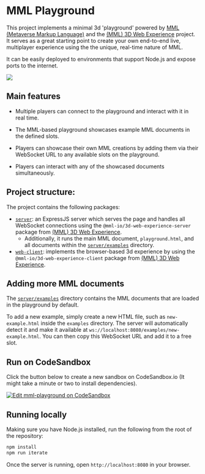 # MML Playground

This project implements a minimal 3d 'playground' powered by
[MML (Metaverse Markup Language)](https://mml.io/) and the [(MML) 3D Web Experience](https://github.com/mml-io/3d-web-experience) project. It serves as a great starting point to create
your own end-to-end live, multiplayer experience using the the unique, real-time nature of MML.

It can be easily deployed to environments that support Node.js and expose ports to the internet.

<img src="https://raw.githubusercontent.com/mml-io/mml-playground/main/Playground.png">

## Main features

- Multiple players can connect to the playground and interact with it in real time.

- The MML-based playground showcases example MML documents in the defined slots.

- Players can showcase their own MML creations by adding them via their WebSocket URL to any
  available slots on the playground.

- Players can interact with any of the showcased documents simultaneously.

## Project structure:

The project contains the following packages:

- [`server`](./packages/server): an ExpressJS server which serves the page and handles all WebSocket connections using the `@mml-io/3d-web-experience-server` package from [(MML) 3D Web Experience](https://github.com/mml-io/3d-web-experience).
  - Additionally, it runs the main MML document, `playground.html`, and all documents within the
  [`server/examples`](./packages/server/examples) directory.
- [`web-client`](./packages/web-client): implements the browser-based 3d experience by using the `@mml-io/3d-web-experience-client` package from [(MML) 3D Web Experience](https://github.com/mml-io/3d-web-experience).

## Adding more MML documents

The [`server/examples`](./packages/server/examples) directory contains the MML documents that are loaded in the playground by
default.

To add a new example, simply create a new HTML file, such as `new-example.html` inside the
`examples` directory. The server will automatically detect it and make it available at
`ws://localhost:8080/examples/new-example.html`. You can then copy this WebSocket URL and add it to
a free slot.

## Run on CodeSandbox

Click the button below to create a new sandbox on CodeSandbox.io (It might take a minute or two to install dependencies).

[![Edit mml-playground on CodeSandbox](https://codesandbox.io/static/img/play-codesandbox.svg)](https://codesandbox.io/p/github/mml-io/mml-playground)

## Running locally

Making sure you have Node.js installed, run the following from the root of the repository:

```bash
npm install
npm run iterate
```

Once the server is running, open `http://localhost:8080` in your browser.
